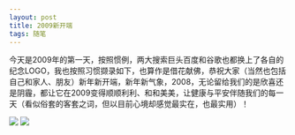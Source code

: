 ```yaml
---
layout: post
title: 2009新开端
tags: 随笔
---
```


今天是2009年的第一天，按照惯例，两大搜索巨头百度和谷歌也都换上了各自的纪念LOGO，我也按照习惯撷录如下，也算作是借花献佛，恭祝大家（当然也包括自己和家人、朋友）新年新开端，新年新气象，2008，无论留给我们的是欣喜还是阴霾，都让它在2009变得顺顺利利、和和美美，让健康与平安伴随我们的每一天（看似俗套的客套之词，但以目前心境却感觉最实在，也最实用）！

![](http://ohfv138uq.bkt.clouddn.com/xinkaiduan1.jpg)  ![](http://ohfv138uq.bkt.clouddn.com/xinkaiduan2.jpg)

